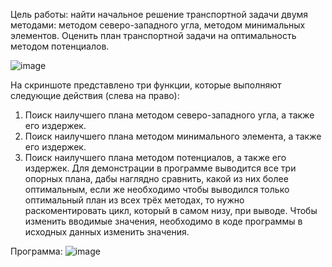 Цель работы: найти начальное решение транспортной задачи двумя методами: методом северо-западного угла, методом минимальных элементов. Оценить план транспортной задачи на оптимальность методом потенциалов.

![image](https://github.com/Ko2ll2ap8s/TransportTask/assets/116292559/3d33d7e4-371c-485d-98a2-17f3c599c769)

На скриншоте представлено три функции, которые выполняют следующие действия (слева на право):
1.	Поиск наилучшего плана методом северо-западного угла, а также его издержек.
2.	Поиск наилучшего плана методом минимального элемента, а также его издержек.
3.	Поиск наилучшего плана методом потенциалов, а также его издержек.
Для демонстрации в программе выводится все три опорных плана, дабы наглядно сравнить, какой из них более оптимальным, если же необходимо чтобы выводился только оптимальный план из всех трёх методах, то нужно раскоментировать цикл, который в самом низу, при выводе.
Чтобы изменить вводимые значения, необходимо в коде программы в исходных данных изменить значения.

Программа:
![image](https://github.com/Ko2ll2ap8s/TransportTask/assets/116292559/80ffb1a4-e6c4-4b21-9a9d-a17471e68542)


